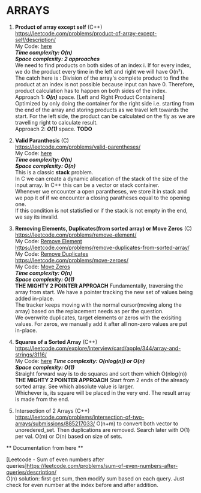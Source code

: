 # ARRAYS

1. **Product of array except self** (C++) <br /> 
https://leetcode.com/problems/product-of-array-except-self/description/ <br />
My Code: [here](product_of_array_except_self.cpp) <br />
***Time complexity: O(n)*** <br />
***Space complexity: 2 approaches*** <br />
We need to find products on both sides of an index i. If for every index, we do the product every time in the left and right we will have O(n²). <br />
The catch here is : Division of the array's complete product to find the product at an index is not possible because input can have 0. Therefore, product calculation has to happen on both sides of the index.<br />
Approach 1: ***O(n)*** space. [Left and Right Product Containers] <br />
Optimized by only doing the container for the right side i.e. starting from the end of the array and storing products as we travel left towards the start. For the left side, the product can be calculated on the fly as we are travelling right to calculate result.<br />
Approach 2: ***O(1)*** space. **TODO**

2. **Valid Paranthesis** (C) <br /> 
https://leetcode.com/problems/valid-parentheses/ <br />
My Code: [here](valid_parantheses.c) <br />
***Time complexity: O(n)*** <br />
***Space complexity: O(n)*** <br />
This is a classic **stack** problem. <br />
In C we can create a dynamic allocation of the stack of the size of the input array. In C++ this can be a vector or stack container. <br />
Whenever we encounter a open parantheses, we store it in stack and we pop it of if we encounter a closing paratheses equal to the opening one. <br />
If this condition is not statisfied or if the stack is not empty in the end, we say its invalid.

3. **Removing Elements, Duplicates(from sorted array) or Move Zeros** (C) <br />
https://leetcode.com/problems/remove-element/ <br />
My Code: [Remove Element](remove_element.c) <br />
https://leetcode.com/problems/remove-duplicates-from-sorted-array/ <br />
My Code: [Remove Duplicates](remove_duplicates.c) <br />
https://leetcode.com/problems/move-zeroes/<br />
My Code: [Move Zeros](move_zeros.c) <br />
***Time complexity: O(n)*** <br />
***Space complexity: O(1)*** <br />
**THE MIGHTY 2 POINTER APPROACH**
Fundamentally, traversing the array from start. We have a pointer tracking the new set of values being added in-place. <br />
The tracker keeps moving with the normal cursor(moving along the array) based on the replacement needs as per the question. <br />
We overwrite duplicates, target elements or zeros with the exisiting values. For zeros, we manually add it after all non-zero values are put in-place.<br />

4. **Squares of a Sorted Array** (C++) <br />
https://leetcode.com/explore/interview/card/apple/344/array-and-strings/3116/ <br />
My Code: [here](squares_of_sorted_array.cc)
***Time complexity: O(nlog(n)) or O(n)*** <br />
***Space complexity: O(1)*** <br />
Straight forward way is to do squares and sort them which O(nlog(n))
**THE MIGHTY 2 POINTER APPROACH**
Start from 2 ends of the already sorted array. See which absolute value is larger. <br />
Whichever is, its square will be placed in the very end. The result array is made from the end. <br />

5. Intersection of 2 Arrays (C++) <br />
https://leetcode.com/problems/intersection-of-two-arrays/submissions/885217033/
O(n+m) to convert both vector to unoredered_set. Then duplications are removed. Search later with O(1) per val. O(m) or O(n) based on size of sets.

** Documentation from here **

[Leetcode - Sum of even numbers after queries]https://leetcode.com/problems/sum-of-even-numbers-after-queries/description/ <br />
O(n) solution: first get sum, then modify sum based on each query. Just check for even number at the index before and after addition. <br />